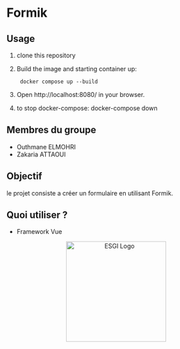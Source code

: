 # Formik

## Usage

1. clone this repository

2. Build the image and starting container up:

        docker compose up --build
        
3. Open http://localhost:8080/ in your browser.
4. to stop docker-compose:
        docker-compose down


## Membres du groupe
- Outhmane ELMOHRI
- Zakaria ATTAOUI

## Objectif
le projet consiste a créer un formulaire en utilisant Formik.
## Quoi utiliser ?
- Framework Vue

<p align="center">
  <a href="https://www.esgi.fr/" target="blank"><img src="https://secure.meetupstatic.com/photos/event/5/3/2/600_484801330.jpeg" width="230" alt="ESGI Logo" /></a>
</p>

